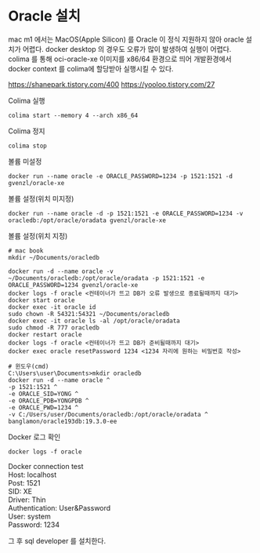 # Oracle 설치
mac m1 에서는 MacOS(Apple Silicon) 를 Oracle 이 정식 지원하지 않아 oracle 설치가 어렵다. 
docker desktop 의 경우도 오류가 많이 발생하여 실행이 어렵다.<br>
colima 를 통해 oci-oracle-xe 이미지를 x86/64 환경으로 띄어 개발환경에서 docker context 를 colima에 할당받아 실행시킬 수 있다.

https://shanepark.tistory.com/400
https://yooloo.tistory.com/27

Colima 실행
```
colima start --memory 4 --arch x86_64
```

Colima 정지
```
colima stop
```
볼륨 미설정
```
docker run --name oracle -e ORACLE_PASSWORD=1234 -p 1521:1521 -d gvenzl/oracle-xe
```
볼륨 설정(위치 미지정)
```
docker run --name oracle -d -p 1521:1521 -e ORACLE_PASSWORD=1234 -v oracledb:/opt/oracle/oradata gvenzl/oracle-xe
```
볼륨 설정(위치 지정)
```
# mac book
mkdir ~/Documents/oracledb

docker run -d --name oracle -v ~/Documents/oracledb:/opt/oracle/oradata -p 1521:1521 -e ORACLE_PASSWORD=1234 gvenzl/oracle-xe
docker logs -f oracle <컨테이너가 뜨고 DB가 오류 발생으로 종료될때까지 대기>
docker start oracle
docker exec -it oracle id
sudo chown -R 54321:54321 ~/Documents/oracledb
docker exec -it oracle ls -al /opt/oracle/oradata
sudo chmod -R 777 oracledb
docker restart oracle
docker logs -f oracle <컨테이너가 뜨고 DB가 준비될때까지 대기>
docker exec oracle resetPassword 1234 <1234 자리에 원하는 비밀번호 작성>

# 윈도우(cmd)
C:\Users\user\Documents>mkdir oracledb
docker run -d --name oracle ^
-p 1521:1521 ^
-e ORACLE_SID=YONG ^
-e ORACLE_PDB=YONGPDB ^
-e ORACLE_PWD=1234 ^
-v C:/Users/user/Documents/oracledb:/opt/oracle/oradata ^
banglamon/oracle193db:19.3.0-ee
```
Docker 로그 확인
```
docker logs -f oracle
```
Docker connection test<br>
Host: localhost<br>
Post: 1521<br>
SID: XE<br>
Driver: Thin<br>
Authentication: User&Password<br>
User: system<br>
Password: 1234<br>


그 후 sql developer 를 설치한다.